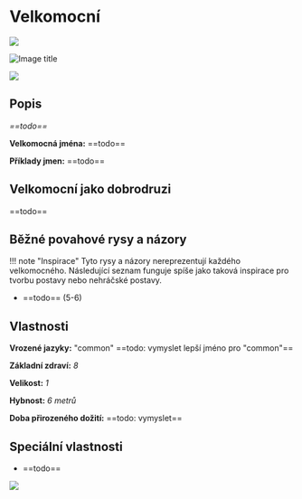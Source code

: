 # Velkomocní

<img src="/assets/sep_line.png"/>

![Image title](/assets/OW/races/Human.png)

<img src="/assets/sep_line.png"/>

## Popis

*==todo==*

**Velkomocná jména:** ==todo==

**Příklady jmen:** ==todo==

## Velkomocní jako dobrodruzi

==todo==

## Běžné povahové rysy a názory

!!! note "Inspirace"
    Tyto rysy a názory nereprezentují každého velkomocného. Následující seznam funguje spíše jako taková inspirace pro tvorbu postavy nebo nehráčské postavy. 

- ==todo== (5-6)

## Vlastnosti

**Vrozené jazyky:** "common" ==todo: vymyslet lepší jméno pro "common"==

**Základní zdraví:** *8*

**Velikost:** *1*

**Hybnost:** *6 metrů*

**Doba přirozeného dožití:** ==todo: vymyslet==

## Speciální vlastnosti

- ==todo==

<img src="/assets/sep_line.png"/>
